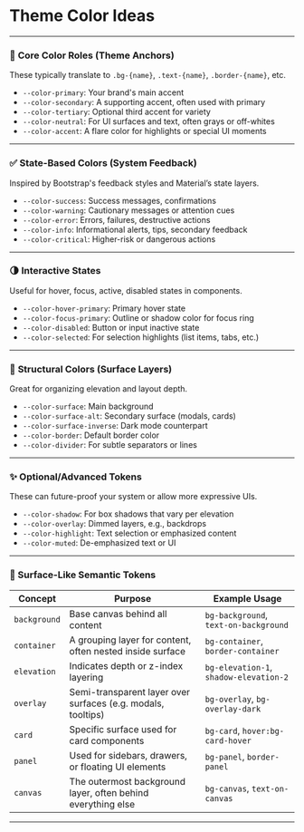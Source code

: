 # Theme Color Ideas

---

### 🎨 **Core Color Roles (Theme Anchors)**

These typically translate to `.bg-{name}`, `.text-{name}`, `.border-{name}`, etc.

- `--color-primary`: Your brand's main accent
- `--color-secondary`: A supporting accent, often used with primary
- `--color-tertiary`: Optional third accent for variety
- `--color-neutral`: For UI surfaces and text, often grays or off-whites
- `--color-accent`: A flare color for highlights or special UI moments

---

### ✅ **State-Based Colors (System Feedback)**

Inspired by Bootstrap's feedback styles and Material’s state layers.

- `--color-success`: Success messages, confirmations
- `--color-warning`: Cautionary messages or attention cues
- `--color-error`: Errors, failures, destructive actions
- `--color-info`: Informational alerts, tips, secondary feedback
- `--color-critical`: Higher-risk or dangerous actions

---

### 🌗 **Interactive States**

Useful for hover, focus, active, disabled states in components.

- `--color-hover-primary`: Primary hover state
- `--color-focus-primary`: Outline or shadow color for focus ring
- `--color-disabled`: Button or input inactive state
- `--color-selected`: For selection highlights (list items, tabs, etc.)

---

### 🧱 **Structural Colors (Surface Layers)**

Great for organizing elevation and layout depth.

- `--color-surface`: Main background
- `--color-surface-alt`: Secondary surface (modals, cards)
- `--color-surface-inverse`: Dark mode counterpart
- `--color-border`: Default border color
- `--color-divider`: For subtle separators or lines

---

### ✨ Optional/Advanced Tokens

These can future-proof your system or allow more expressive UIs.

- `--color-shadow`: For box shadows that vary per elevation
- `--color-overlay`: Dimmed layers, e.g., backdrops
- `--color-highlight`: Text selection or emphasized content
- `--color-muted`: De-emphasized text or UI

---

### 🧱 Surface-Like Semantic Tokens

| Concept        | Purpose                                                                 | Example Usage                          |
|----------------|-------------------------------------------------------------------------|----------------------------------------|
| `background`   | Base canvas behind all content                                          | `bg-background`, `text-on-background`  |
| `container`    | A grouping layer for content, often nested inside surface               | `bg-container`, `border-container`     |
| `elevation`    | Indicates depth or z-index layering                                     | `bg-elevation-1`, `shadow-elevation-2` |
| `overlay`      | Semi-transparent layer over surfaces (e.g. modals, tooltips)            | `bg-overlay`, `bg-overlay-dark`        |
| `card`         | Specific surface used for card components                               | `bg-card`, `hover:bg-card-hover`       |
| `panel`        | Used for sidebars, drawers, or floating UI elements                     | `bg-panel`, `border-panel`             |
| `canvas`       | The outermost background layer, often behind everything else            | `bg-canvas`, `text-on-canvas`          |

---
